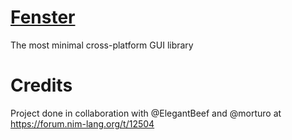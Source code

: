 # [Fenster](https://github.com/zserge/fenster)
The most minimal cross-platform GUI library

# Credits
Project done in collaboration with @ElegantBeef and @morturo at https://forum.nim-lang.org/t/12504